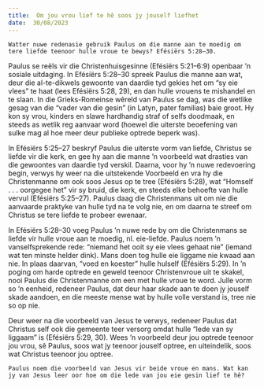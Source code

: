 ```yaml
---
title:  Om jou vrou lief te hê soos jy jouself liefhet
date:  30/08/2023
---
```


`Watter nuwe redenasie gebruik Paulus om die manne aan te moedig om tere liefde teenoor hulle vroue te bewys? Efésiërs 5:28–30.`

Paulus se reëls vir die Christenhuisgesinne (Efésiërs 5:21–6:9) openbaar ’n sosiale uitdaging. In Efésiërs 5:28–30 spreek Paulus die manne aan wat, deur die al-te-dikwels gewoonte van daardie tyd  gekies het om “sy eie vlees” te haat (lees Efésiërs 5:28, 29), en dan hulle vrouens te mishandel en te slaan. In die Grieks-Romeinse wêreld van Paulus se dag, was die wetlike gesag van die “vader van die gesin” (in Latyn, pater familias) baie groot. Hy kon sy vrou, kinders en slawe hardhandig straf of selfs doodmaak, en steeds as wetlik reg aanvaar word (hoewel die uiterste beoefening van sulke mag al hoe meer deur publieke optrede beperk was).

In Efésiërs 5:25–27 beskryf Paulus die uiterste vorm van liefde, Christus se liefde vir die kerk, en gee hy aan die manne ’n voorbeeld wat drasties van die gewoontes van daardie tyd verskil.  Daarna, voor hy ’n nuwe redevoering begin, verwys hy weer na die uitstekende Voorbeeld en vra hy die Christenmanne om ook soos Jesus op te tree (Efésiërs 5:28), wat “Homself . . . oorgegee het” vir sy bruid, die kerk, en steeds elke behoefte van hulle vervul (Efésiërs 5:25–27). Paulus daag die Christenmans uit om nie die aanvaarde praktyke van hulle tyd na te volg nie, en om daarna te streef om Christus se tere liefde te probeer ewenaar.

In Efésiërs 5:28–30 voeg Paulus ’n nuwe rede by om die  Christenmans se liefde vir hulle vroue aan te moedig, nl. eie-liefde. Paulus noem ’n vanselfsprekende rede:  “niemand het ooit sy eie vlees gehaat nie” (iemand wat ten minste helder dink).  Mans doen tog hulle eie liggame nie kwaad aan nie.  In plaas daarvan, “voed en koester” hulle hulself (Efésiërs 5:29). In ’n poging om harde optrede en geweld teenoor Christenvroue uit te skakel, nooi Paulus die Christenmanne om een met hulle  vroue te word.  Julle vorm so ’n eenheid, redeneer Paulus, dat deur haar skade aan te doen jy jouself skade aandoen, en die meeste mense wat by hulle volle verstand is, tree nie so op nie.

Deur weer na die voorbeeld van Jesus te verwys, redeneer Paulus dat Christus self ook die gemeente teer versorg omdat hulle “lede van sy liggaam” is (Efésiërs 5:29, 30). Wees ’n voorbeeld deur jou optrede teenoor jou vrou, sê Paulus, soos wat jy teenoor jouself optree, en uiteindelik, soos wat Christus teenoor jou optree.

`Paulus noem die voorbeeld van Jesus vir beide vroue en mans. Wat kan jy van Jesus leer oor hoe om die lede van jou eie gesin lief te hê?`